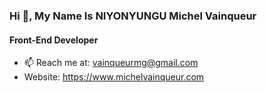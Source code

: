 ### Hi 👋, My Name Is NIYONYUNGU Michel Vainqueur
#### Front-End Developer

- 📫 Reach me at: vainqueurmg@gmail.com
- Website: https://www.michelvainqueur.com


